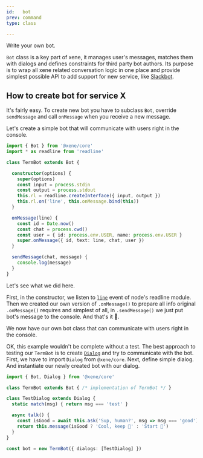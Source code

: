 ```yaml
---
id:   bot
prev: command
type: class

---
```


<div class="intro">Write your own bot.</div>

`Bot` class is a key part of xene, it manages user's messages, matches them with dialogs and defines constraints for third party bot authors. Its purpose is to wrap all xene related conversation logic in one place and provide simplest possible API to add support for new service, like [Slackbot](../../slack/docs/slackbot.md).

## How to create bot for service X

It's fairly easy. To create new bot you have to subclass `Bot`, override `sendMessage` and call `onMessage` when you receive a new message.

Let's create a simple bot that will communicate with users right in the console.

```ts
import { Bot } from '@xene/core'
import * as readline from 'readline'

class TermBot extends Bot {

  constructor(options) {
    super(options)
    const input = process.stdin
    const output = process.stdout
    this.rl = readline.createInterface({ input, output })
    this.rl.on('line', this.onMessage.bind(this))
  }

  onMessage(line) {
    const id = Date.now()
    const chat = process.cwd()
    const user = { id: process.env.USER, name: process.env.USER }
    super.onMessage({ id, text: line, chat, user })
  }

  sendMessage(chat, message) {
    console.log(message)
  }
}
```

Let's see what we did here.

First, in the constructor, we listen to [`line`](https://nodejs.org/api/readline.html#readline_event_line) event of node's readline module. Then we created our own version of `.onMessage()` to prepare all info original `.onMessage()` requires and simplest of all, in `.sendMessage()` we just put bot's message to the console. And that's it 🎉.

We now have our own bot class that can communicate with users right in the console.

OK, this example wouldn't be complete without a test. The best approach to testing our `TermBot` is to create [`Dialog`](dialog.md) and try to communicate with the bot. First, we have to import `Dialog` from `@xene/core`. Next, define simple dialog. And instantiate our newly created bot with our dialog.

```ts
import { Bot, Dialog } from '@xene/core'

class TermBot extends Bot { /* implementation of TermBot */ }

class TestDialog extends Dialog {
  static match(msg) { return msg === 'test' }

  async talk() {
    const isGood = await this.ask('Sup, human?', msg => msg === 'good')
    return this.message(isGood ? 'Cool, keep 🤘' : 'Start 🤘')
  }
}

const bot = new TermBot({ dialogs: [TestDialog] })
```

<!-- api:core:bot -->
